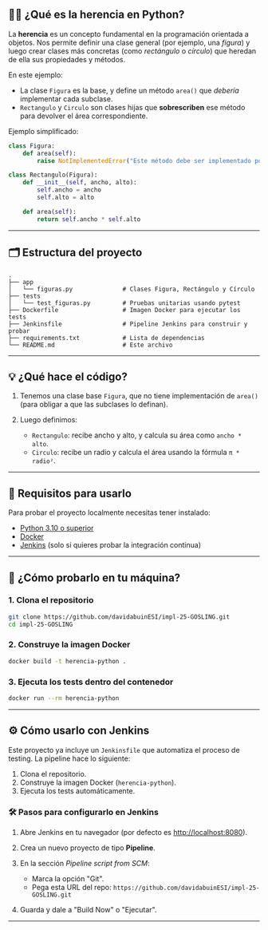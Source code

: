 
## 👨‍🏫 ¿Qué es la herencia en Python?

La **herencia** es un concepto fundamental en la programación orientada a objetos. Nos permite definir una clase general (por ejemplo, una *figura*) y luego crear clases más concretas (como *rectángulo* o *círculo*) que heredan de ella sus propiedades y métodos.

En este ejemplo:

- La clase `Figura` es la base, y define un método `area()` que *debería* implementar cada subclase.
- `Rectangulo` y `Circulo` son clases hijas que **sobrescriben** ese método para devolver el área correspondiente.

Ejemplo simplificado:

```python
class Figura:
    def area(self):
        raise NotImplementedError("Este método debe ser implementado por las subclases")

class Rectangulo(Figura):
    def __init__(self, ancho, alto):
        self.ancho = ancho
        self.alto = alto

    def area(self):
        return self.ancho * self.alto
````

---

## 🗂️ Estructura del proyecto

```plaintext
.
├── app
│   └── figuras.py              # Clases Figura, Rectángulo y Círculo
├── tests
│   └── test_figuras.py         # Pruebas unitarias usando pytest
├── Dockerfile                  # Imagen Docker para ejecutar los tests
├── Jenkinsfile                 # Pipeline Jenkins para construir y probar
├── requirements.txt            # Lista de dependencias
└── README.md                   # Este archivo
```

---

## 💡 ¿Qué hace el código?

1. Tenemos una clase base `Figura`, que no tiene implementación de `area()` (para obligar a que las subclases lo definan).
2. Luego definimos:

   * `Rectangulo`: recibe ancho y alto, y calcula su área como `ancho * alto`.
   * `Circulo`: recibe un radio y calcula el área usando la fórmula `π * radio²`.

---

## 🧰 Requisitos para usarlo

Para probar el proyecto localmente necesitas tener instalado:

* [Python 3.10 o superior](https://www.python.org/)
* [Docker](https://www.docker.com/)
* [Jenkins](https://www.jenkins.io/) (solo si quieres probar la integración continua)

---

## 🚀 ¿Cómo probarlo en tu máquina?

### 1. Clona el repositorio

```bash
git clone https://github.com/davidabuinESI/impl-25-GOSLING.git
cd impl-25-GOSLING
```

### 2. Construye la imagen Docker

```bash
docker build -t herencia-python .
```

### 3. Ejecuta los tests dentro del contenedor

```bash
docker run --rm herencia-python
```

---

## ⚙️ Cómo usarlo con Jenkins

Este proyecto ya incluye un `Jenkinsfile` que automatiza el proceso de testing. La pipeline hace lo siguiente:

1. Clona el repositorio.
2. Construye la imagen Docker (`herencia-python`).
3. Ejecuta los tests automáticamente.

### 🛠️ Pasos para configurarlo en Jenkins

1. Abre Jenkins en tu navegador (por defecto es [http://localhost:8080](http://localhost:8080)).
2. Crea un nuevo proyecto de tipo **Pipeline**.
3. En la sección *Pipeline script from SCM*:

   * Marca la opción "Git".
   * Pega esta URL del repo:
     `https://github.com/davidabuinESI/impl-25-GOSLING.git`
4. Guarda y dale a "Build Now" o "Ejecutar".

---
